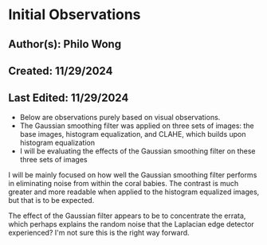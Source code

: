 # Initial Observations

## Author(s): Philo Wong

## Created: 11/29/2024

## Last Edited: 11/29/2024

- Below are observations purely based on visual observations.
- The Gaussian smoothing filter was applied on three sets of images: the base images, histogram equalization, and CLAHE, which builds upon histogram equalization
- I will be evaluating the effects of the Gaussian smoothing filter on these three sets of images

I will be mainly focused on how well the Gaussian smoothing filter performs in eliminating noise from within the coral babies. The contrast is much greater and more readable when applied to the histogram equalized images, but that is to be expected.

The effect of the Gaussian filter appears to be to concentrate the errata, which perhaps explains the random noise that the Laplacian edge detector experienced? I'm not sure this is the right way forward.
